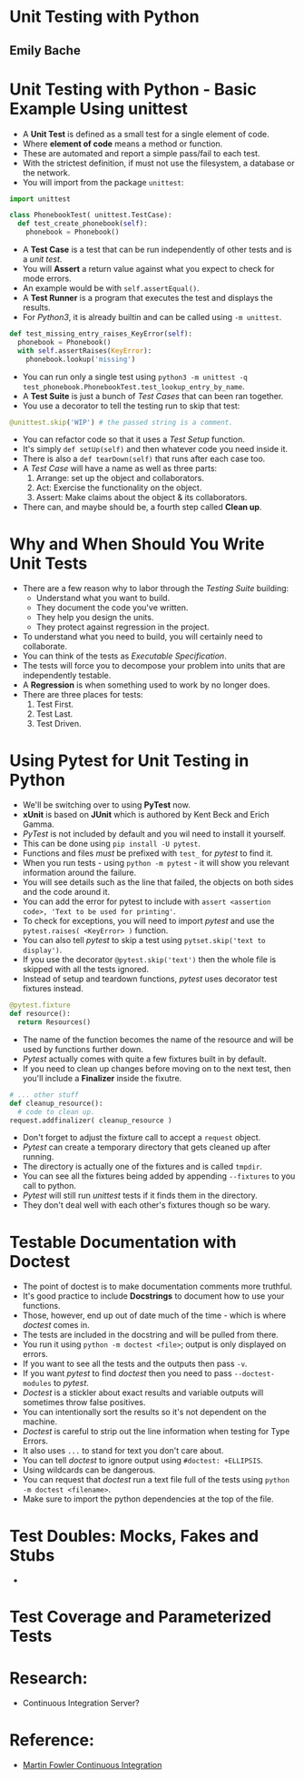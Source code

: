 # Unit Testing with Python
## Emily Bache

# Unit Testing with Python - Basic Example Using unittest
- A **Unit Test** is defined as a small test for a single element of code.
- Where **element of code** means a method or function.
- These are automated and report a simple pass/fail to each test.
- With the strictest definition, if must not use the filesystem, a database or the network.
- You will import from the package `unittest`:
```python
import unittest

class PhonebookTest( unittest.TestCase):
  def test_create_phonebook(self):
    phonebook = Phonebook()
```
- A **Test Case** is a test that can be run independently of other tests and is a *unit test*.
- You will **Assert** a return value against what you expect to check for mode errors.
- An example would be with `self.assertEqual()`.
- A **Test Runner** is a program that executes the test and displays the results.
- For *Python3*, it is already builtin and can be called using `-m unittest`.
```python
def test_missing_entry_raises_KeyError(self):
  phonebook = Phonebook()
  with self.assertRaises(KeyError):
    phonebook.lookup('missing')
```
- You can run only a single test using `python3 -m unittest -q test_phonebook.PhonebookTest.test_lookup_entry_by_name`.
- A **Test Suite** is just a bunch of *Test Cases* that can been ran together.
- You use a decorator to tell the testing run to skip that test:
```python
@unittest.skip('WIP') # the passed string is a comment.
```
- You can refactor code so that it uses a *Test Setup* function.
- It's simply `def setUp(self)` and then whatever code you need inside it.
- There is also a `def tearDown(self)` that runs after each case too.
- A *Test Case* will have a name as well as three parts:
  1. Arrange: set up the object and collaborators.
  2. Act: Exercise the functionality on the object.
  3. Assert: Make claims about the object & its collaborators.
- There can, and maybe should be, a fourth step called **Clean up**.


# Why and When Should You Write Unit Tests
- There are a few reason why to labor through the *Testing Suite* building:
  * Understand what you want to build.
  * They document the code you've written.
  * They help you design the units.
  * They protect against regression in the project.
- To understand what you need to build, you will certainly need to collaborate.
- You can think of the tests as *Executable Specification*.
- The tests will force you to decompose your problem into units that are independently testable.
- A **Regression** is when something used to work by no longer does.
- There are three places for tests:
  1. Test First.
  2. Test Last.
  3. Test Driven.


# Using Pytest for Unit Testing in Python
- We'll be switching over to using **PyTest** now.
- **xUnit** is based on **JUnit** which is authored by Kent Beck and Erich Gamma.
- *PyTest* is not included by default and you wil need to install it yourself.
- This can be done using `pip install -U pytest`.
- Functions and files *must* be prefixed with `test_` for *pytest* to find it.
- When you run tests - using `python -m pytest` - it will show you relevant information around the failure.
- You will see details such as the line that failed, the objects on both sides and the code around it.
- You can add the error for pytest to include with `assert <assertion code>, 'Text to be used for printing'`.
- To check for exceptions, you will need to import *pytest* and use the `pytest.raises( <KeyError> )` function.
- You can also tell *pytest* to skip a test using `pytset.skip('text to display')`.
- If you use the decorator `@pytest.skip('text')` then the whole file is skipped with all the tests ignored.
- Instead of setup and teardown functions, *pytest* uses decorator test fixtures instead.
```python
@pytest.fixture
def resource():
  return Resources()
```
- The name of the function becomes the name of the resource and will be used by functions further down.
- *Pytest* actually comes with quite a few fixtures built in by default.
- If you need to clean up changes before moving on to the next test, then you'll include a **Finalizer** inside the fixutre.
```python
# ... other stuff
def cleanup_resource():
  # code to clean up.
request.addfinalizer( cleanup_resource )
```
- Don't forget to adjust the fixture call to accept a `request` object.
- *Pytest* can create a temporary directory that gets cleaned up after running.
- The directory is actually one of the fixtures and is called `tmpdir`.
- You can see all the fixtures being added by appending `--fixtures` to you call to python.
- *Pytest* will still run *unittest* tests if it finds them in the directory.
- They don't deal well with each other's fixtures though so be wary.


# Testable Documentation with Doctest
- The point of doctest is to make documentation comments more truthful.
- It's good practice to include **Docstrings** to document how to use your functions.
- Those, however, end up out of date much of the time - which is where *doctest* comes in.
- The tests are included in the docstring and will be pulled from there.
- You run it using `python -m doctest <file>`; output is only displayed on errors.
- If you want to see all the tests and the outputs then pass `-v`.
- If you want *pytest* to find *doctest* then you need to pass `--doctest-modules` to *pytest*.
- *Doctest* is a stickler about exact results and variable outputs will sometimes throw false positives.
- You can intentionally sort the results so it's not dependent on the machine.
- *Doctest* is careful to strip out the line information when testing for Type Errors.
- It also uses `...` to stand for text you don't care about.
- You can tell *doctest* to ignore output using `#doctest: +ELLIPSIS`.
- Using wildcards can be dangerous.
- You can request that *doctest* run a text file full of the tests using `python -m doctest <filename>`.
- Make sure to import the python dependencies at the top of the file.


# Test Doubles: Mocks, Fakes and Stubs
- 

# Test Coverage and Parameterized Tests

# Research:
- Continuous Integration Server?


# Reference:
- [Martin Fowler Continuous Integration](www.martinfowler.com/articles/continuousIntegration.html)

